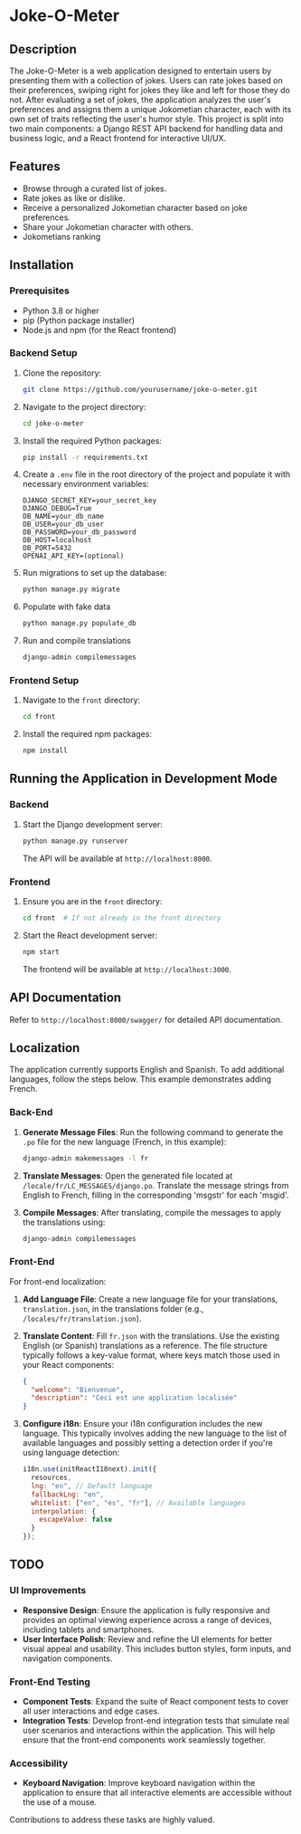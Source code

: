 
# Joke-O-Meter

## Description

The Joke-O-Meter is a web application designed to entertain users by presenting them with a collection of jokes. Users can rate jokes based on their preferences, swiping right for jokes they like and left for those they do not. After evaluating a set of jokes, the application analyzes the user's preferences and assigns them a unique Jokometian character, each with its own set of traits reflecting the user's humor style. This project is split into two main components: a Django REST API backend for handling data and business logic, and a React frontend for interactive UI/UX.

## Features

- Browse through a curated list of jokes.
- Rate jokes as like or dislike.
- Receive a personalized Jokometian character based on joke preferences.
- Share your Jokometian character with others.
- Jokometians ranking

## Installation

### Prerequisites

- Python 3.8 or higher
- pip (Python package installer)
- Node.js and npm (for the React frontend)

### Backend Setup

1. Clone the repository:
   ```sh
   git clone https://github.com/yourusername/joke-o-meter.git
   ```
2. Navigate to the project directory:
   ```sh
   cd joke-o-meter
   ```
3. Install the required Python packages:
   ```sh
   pip install -r requirements.txt
   ```
4. Create a `.env` file in the root directory of the project and populate it with necessary environment variables:
   ```plaintext
   DJANGO_SECRET_KEY=your_secret_key
   DJANGO_DEBUG=True
   DB_NAME=your_db_name
   DB_USER=your_db_user
   DB_PASSWORD=your_db_password
   DB_HOST=localhost
   DB_PORT=5432
   OPENAI_API_KEY=(optional)
   ```
5. Run migrations to set up the database:
   ```sh
   python manage.py migrate
   ```
6. Populate with fake data
   ```sh
   python manage.py populate_db
   ```
7. Run and compile translations
   ```sh   
   django-admin compilemessages
   ```

### Frontend Setup

1. Navigate to the `front` directory:
   ```sh
   cd front
   ```
2. Install the required npm packages:
   ```sh
   npm install
   ```

## Running the Application in Development Mode

### Backend

1. Start the Django development server:
   ```sh
   python manage.py runserver
   ```
   The API will be available at `http://localhost:8000`.

### Frontend

1. Ensure you are in the `front` directory:
   ```sh
   cd front  # If not already in the front directory
   ```
2. Start the React development server:
   ```sh
   npm start
   ```
   The frontend will be available at `http://localhost:3000`.

## API Documentation

Refer to `http://localhost:8000/swagger/` for detailed API documentation.

## Localization

The application currently supports English and Spanish. To add additional languages, follow the steps below. This example demonstrates adding French.

### Back-End

1. **Generate Message Files**: Run the following command to generate the `.po` file for the new language (French, in this example):

   ```sh
   django-admin makemessages -l fr
   ```

2. **Translate Messages**: Open the generated file located at `/locale/fr/LC_MESSAGES/django.po`. Translate the message strings from English to French, filling in the corresponding 'msgstr' for each 'msgid'.

3. **Compile Messages**: After translating, compile the messages to apply the translations using:

   ```sh
   django-admin compilemessages
   ```

### Front-End

For front-end localization:

1. **Add Language File**: Create a new language file for your translations,  `translation.json`, in the translations folder (e.g., `/locales/fr/translation.json`).

2. **Translate Content**: Fill `fr.json` with the translations. Use the existing English (or Spanish) translations as a reference. The file structure typically follows a key-value format, where keys match those used in your React components:

   ```json
   {
     "welcome": "Bienvenue",
     "description": "Ceci est une application localisée"
   }
   ```

3. **Configure i18n**: Ensure your i18n configuration includes the new language. This typically involves adding the new language to the list of available languages and possibly setting a detection order if you're using language detection:

   ```javascript
   i18n.use(initReactI18next).init({
     resources,
     lng: "en", // Default language
     fallbackLng: "en",
     whitelist: ["en", "es", "fr"], // Available languages
     interpolation: {
       escapeValue: false
     }
   });
   ```

## TODO

### UI Improvements

- **Responsive Design**: Ensure the application is fully responsive and provides an optimal viewing experience across a range of devices, including tablets and smartphones.
- **User Interface Polish**: Review and refine the UI elements for better visual appeal and usability. This includes button styles, form inputs, and navigation components.

### Front-End Testing

- **Component Tests**: Expand the suite of React component tests to cover all user interactions and edge cases.
- **Integration Tests**: Develop front-end integration tests that simulate real user scenarios and interactions within the application. This will help ensure that the front-end components work seamlessly together.

### Accessibility

- **Keyboard Navigation**: Improve keyboard navigation within the application to ensure that all interactive elements are accessible without the use of a mouse.

Contributions to address these tasks are highly valued.
